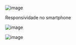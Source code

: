 ![image](https://github.com/elvys-cesar/Landing-Page-para-Webinar-de-TI/assets/70537748/0b56ffb8-3195-4b01-83d5-895a574e21dd)

Responsividade no smartphone

![image](https://github.com/elvys-cesar/Landing-Page-para-Webinar-de-TI/assets/70537748/1a96abfe-0328-4534-a2a9-5e8b9709f4a4)

![image](https://github.com/elvys-cesar/Landing-Page-para-Webinar-de-TI/assets/70537748/176c1da8-5a18-4550-b934-987d6cb78dd0)
